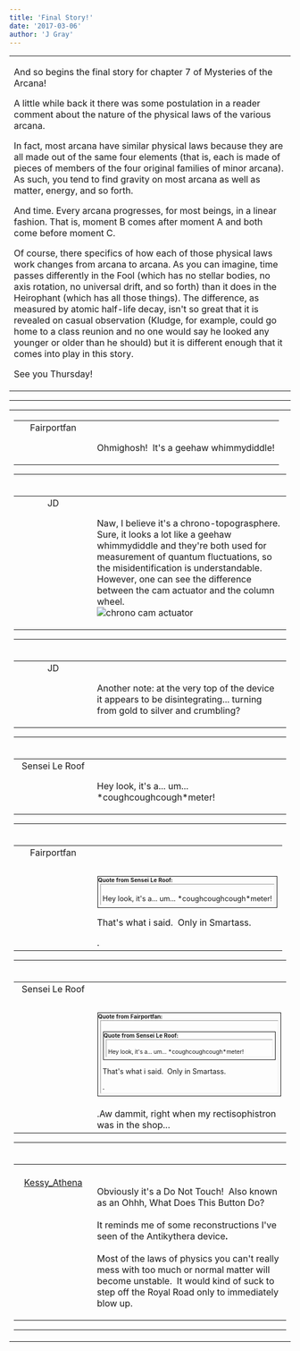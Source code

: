 ```yaml
---
title: 'Final Story!'
date: '2017-03-06'
author: 'J Gray'
---
```


<div>
<!-- Main content here -->
<table border="0" class="post"><tbody><tr><td>
   
   <div class="post_body">
       <p>And so begins the final story for chapter 7 of Mysteries of the Arcana!</p><p>A little while back it there was some postulation in a reader comment about the nature of the physical laws of the various arcana.</p><p>In fact, most arcana have similar physical laws because they are all made out of the same four elements (that is, each is made of pieces of members of the four original families of minor arcana). As such, you tend to find gravity on most arcana as well as matter, energy, and so forth.</p><p>And time. Every arcana progresses, for most beings, in a linear fashion. That is, moment B comes after moment A and both come before moment C.</p><p>Of course, there specifics of how each of those physical laws work changes from arcana to arcana. As you can imagine, time passes differently in the Fool (which has no stellar bodies, no axis rotation, no universal drift, and so forth) than it does in the Heirophant (which has all those things). The difference, as measured by atomic half-life decay, isn't so great that it is revealed on casual observation (Kludge, for example, could go home to a class reunion and no one would say he looked any younger or older than he should) but it is different enough that it comes into play in this story.</p><p>See you Thursday!</p>
   </div>
   </td></tr>
   </tbody></table><hr><table style="width:100%; border:0;" class="comment_table"><tbody><tr><td width="100%"><a name=""> </a><div style="width:100%;" class="comment"><table border="0" width="100%"><tbody><tr><td align="center" valign="top" width="125">
<span class="comment_title"><center>Fairportfan<br></center><a name="2935">&nbsp;</a></span><br>
<center><img src="https://www.gravatar.com/avatar.php?gravatar_id=aa6f9d5ec211cb4180cd78f1bdcb0cb5&amp;default=http%3A%2F%2Fmysteriesofthearcana.com%2Ftemplates%2Fmain%2Fimages%2Favatar.gif&amp;size=80&amp;rating=g" border="0" alt=""></center>
</td>
<td valign="top">


<p class="comment_text"> </p><p class="comment_text"><br> Ohmighosh! &nbsp;It's a geehaw whimmydiddle!</p>
 

</td></tr></tbody></table>
<hr></div></td></tr><tr><td width="100%"><a name=""> </a><div style="width:100%;" class="comment"><table border="0" width="100%"><tbody><tr><td align="center" valign="top" width="125">
<span class="comment_title"><center>JD<br></center><a name="2936">&nbsp;</a></span><br>
<center><img src="https://www.gravatar.com/avatar.php?gravatar_id=ca086ab32c3326c1cca9697fd6eb1aec&amp;default=http%3A%2F%2Fmysteriesofthearcana.com%2Ftemplates%2Fmain%2Fimages%2Favatar.gif&amp;size=80&amp;rating=g" border="0" alt=""></center>
</td>
<td valign="top">


<p class="comment_text"> </p><p class="comment_text"><br> Naw, I believe it's a chrono-topograsphere. Sure, it looks a lot like a geehaw whimmydiddle and they're both used for measurement of quantum fluctuations, so the misidentification is understandable. However, one can see the difference between the cam actuator and the column wheel. <br><img src="http://www.dragonpowered.com/pics/chronogear.jpg" alt="chrono cam actuator" hspace="" border="0" vspace=""><br></p>
 

</td></tr></tbody></table>
<hr></div></td></tr><tr><td width="100%"><a name=""> </a><div style="width:100%;" class="comment"><table border="0" width="100%"><tbody><tr><td align="center" valign="top" width="125">
<span class="comment_title"><center>JD<br></center><a name="2937">&nbsp;</a></span><br>
<center><img src="https://www.gravatar.com/avatar.php?gravatar_id=ca086ab32c3326c1cca9697fd6eb1aec&amp;default=http%3A%2F%2Fmysteriesofthearcana.com%2Ftemplates%2Fmain%2Fimages%2Favatar.gif&amp;size=80&amp;rating=g" border="0" alt=""></center>
</td>
<td valign="top">


<p class="comment_text"> </p><p class="comment_text"><br> Another note: at the very top of the device it appears to be disintegrating... turning from gold to silver and crumbling? <br></p>
 

</td></tr></tbody></table>
<hr></div></td></tr><tr><td width="100%"><a name=""> </a><div style="width:100%;" class="comment"><table border="0" width="100%"><tbody><tr><td align="center" valign="top" width="125">
<span class="comment_title"><center>Sensei Le Roof<br></center><a name="2938">&nbsp;</a></span><br>
<center><img src="https://www.gravatar.com/avatar.php?gravatar_id=fe12ed5e46904c8618cefc2b6e99ea70&amp;default=http%3A%2F%2Fmysteriesofthearcana.com%2Ftemplates%2Fmain%2Fimages%2Favatar.gif&amp;size=80&amp;rating=g" border="0" alt=""></center>
</td>
<td valign="top">


<p class="comment_text"> </p><p class="comment_text"><br> Hey look, it's a... um... *coughcoughcough*meter!<br></p>
 

</td></tr></tbody></table>
<hr></div></td></tr><tr><td width="100%"><a name=""> </a><div style="width:100%;" class="comment"><table border="0" width="100%"><tbody><tr><td align="center" valign="top" width="125">
<span class="comment_title"><center>Fairportfan<br></center><a name="2939">&nbsp;</a></span><br>
<center><img src="https://www.gravatar.com/avatar.php?gravatar_id=eadfaff19262636d50b2afcca4ef4582&amp;default=http%3A%2F%2Fmysteriesofthearcana.com%2Ftemplates%2Fmain%2Fimages%2Favatar.gif&amp;size=80&amp;rating=g" border="0" alt=""></center>
</td>
<td valign="top">


<p class="comment_text"> </p><p class="comment_text"><br> </p><div class="quote-outer" style="margin:1px; width:auto; border:1px solid;"><span style="font-size:10px; font-weight:bold;">Quote from Sensei Le Roof:</span><div class="quote" style="margin:4px; margin-top:1px; padding:3px; width:auto; font-size:80%; border:1px inset;">
<br> Hey look, it's a... um... *coughcoughcough*meter!<br></div></div>
 <p>That's what i said. &nbsp;Only in Smartass.<br></p>.
 

</td></tr></tbody></table>
<hr></div></td></tr><tr><td width="100%"><a name=""> </a><div style="width:100%;" class="comment"><table border="0" width="100%"><tbody><tr><td align="center" valign="top" width="125">
<span class="comment_title"><center>Sensei Le Roof<br></center><a name="2940">&nbsp;</a></span><br>
<center><img src="https://www.gravatar.com/avatar.php?gravatar_id=fe12ed5e46904c8618cefc2b6e99ea70&amp;default=http%3A%2F%2Fmysteriesofthearcana.com%2Ftemplates%2Fmain%2Fimages%2Favatar.gif&amp;size=80&amp;rating=g" border="0" alt=""></center>
</td>
<td valign="top">


<p class="comment_text"> </p><p class="comment_text"><br> </p><div class="quote-outer" style="margin:1px; width:auto; border:1px solid;"><span style="font-size:10px; font-weight:bold;">Quote from Fairportfan:</span><div class="quote" style="margin:4px; margin-top:1px; padding:3px; width:auto; font-size:80%; border:1px inset;">
<br> <div class="quote-outer" style="margin:1px; width:auto; border:1px solid;"><span style="font-size:10px; font-weight:bold;">Quote from Sensei Le Roof:</span><div class="quote" style="margin:4px; margin-top:1px; padding:3px; width:auto; font-size:80%; border:1px inset;">
<br> Hey look, it's a... um... *coughcoughcough*meter!<br></div></div>
 <p>That's what i said. &nbsp;Only in Smartass.<br></p>.</div></div>
 <br>.Aw dammit, right when my rectisophistron was in the shop...<br>
 

</td></tr></tbody></table>
<hr></div></td></tr><tr><td width="100%"><a name=""> </a><div style="width:100%;" class="comment"><table border="0" width="100%"><tbody><tr><td align="center" valign="top" width="125">
<span class="comment_title"><center><br><a href="http://kessy-athena.deviantart.com/" target="_blank">Kessy_Athena</a><br></center><a name="2941">&nbsp;</a></span><br>
<center><img src="https://www.gravatar.com/avatar.php?gravatar_id=315e90e9736ef1c9b4fbbb03c7a4ebc7&amp;default=http%3A%2F%2Fmysteriesofthearcana.com%2Ftemplates%2Fmain%2Fimages%2Favatar.gif&amp;size=80&amp;rating=g" border="0" alt=""></center>
</td>
<td valign="top">


<p class="comment_text"> </p><p class="comment_text"><br> Obviously it's a Do Not Touch!&nbsp; Also known as an Ohhh, What Does This Button Do?<br><br>It reminds me of some reconstructions I've seen of the Antikythera device<b>.<br></b><br>Most of the laws of physics you can't really mess with too much or normal matter will become unstable.&nbsp; It would kind of suck to step off the Royal Road only to immediately blow up.<b><br></b></p>
 

</td></tr></tbody></table>
<hr></div></td></tr></tbody></table>
<!-- End main content -->
              </div>
